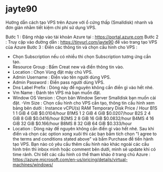# jayte90
Hướng dẫn cách tạo VPS trên Azure với ổ cứng thấp (Smalldisk) nhanh và đơn giản nhằm tiết kiệm chi phí sử dụng VPS.

Bước 1 : Đăng nhập vào tài khoản Azure tại : https://portal.azure.com
Bước 2 : Truy cập vào đường dẫn : https://tinyurl.com/jayte90 để vào trang tạo VPS của Azure
Bước 3 : Điền các thông tin và chọn cấu hình cho VPS :
- Chọn Subscription nếu có nhiều thì chọn Subscription tương ứng cần tạo.
- Resource Group : Bấm Creat new và điền thông tin vào.
- Location : Chọn Vùng đặt máy chủ VPS.
- Admin Username : Điền vào tên người dùng VPS.
- Admin Password : Điền pass người dùng VPS.
- Dns Label Prefix :  Dòng này để nguyên không cần điền gì vào hết nhé.
- Vm Name : Đánh tên VPS mà bạn muốn đặt.
- Window OS Version : Chọn bản Window Server Smalldisk bạn muốn cài đặt.
-Vm Size : Chọn cấu hình cho VPS cần tạo, thông tin cấu hình xem bảng bên dưới :
Instance	     vCPU(s)        RAM     Temporary Disk       Price / Hour
B1S	             1	         1 GiB	     4 GiB	            $0.0104/hour
B1MS	           1	         2 GiB	     4 GiB	            $0.0207/hour
B2S	             2	         4 GiB	     8 GiB	            $0.0416/hour
B2MS	           2	         8 GiB	     16 GiB	            $0.0832/hour
B4MS             4	         16 GiB	     32 GiB	            $0.166/hour
B8MS	           8	         32 GiB	     64 GiB	            $0.333/hour
- Location : Dòng này để nguyên không cần điền gì vào hết nhé.
Sau khi điền và chọn các option xong xuôi thì các bạn bấm tích chọn "I agree to the terms and conditions stated above"
và bấm Purchase để tiến hành tạo VPS.
Bạn nào có yêu cầu thêm cấu hình nào khác ngoài các cấu hình trên thì inbox mình hoặc comment bên dưới,
mình sẽ update khi có time rảnh.
Chi tiết các cấu hình có thể tham khảo ở trang chủ Azure :
https://azure.microsoft.com/en-us/pricing/details/virtual-machines/windows/
